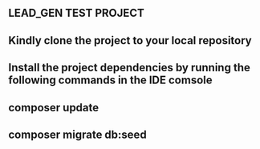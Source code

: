 ## LEAD_GEN TEST PROJECT

## Kindly clone the project to your local repository

## Install the project dependencies by running the following commands in the IDE comsole

## composer update

## composer migrate db:seed
